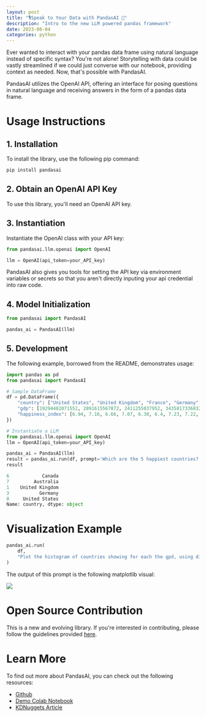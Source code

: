 ```yaml
---
layout: post
title: "🎙️Speak to Your Data with PandasAI 🐼"
description: "Intro to the new LLM powered pandas framework"
date: 2023-06-04
categories: python
---
```



Ever wanted to interact with your pandas data frame using natural language instead of specific syntax? You're not alone! Storytelling with data could be vastly streamlined if we could just converse with our notebook, providing context as needed. Now, that's possible with PandasAI.

PandasAI utilizes the OpenAI API, offering an interface for posing questions in natural language and receiving answers in the form of a pandas data frame.

# Usage Instructions

## 1. Installation

To install the library, use the following pip command:

```bash
pip install pandasai
```

## 2. Obtain an OpenAI API Key

To use this library, you'll need an OpenAI API key.


## 3. Instantiation

Instantiate the OpenAI class with your API key:

```python
from pandasai.llm.openai import OpenAI

llm = OpenAI(api_token=your_API_key)
```

PandasAI also gives you tools for setting the API key via environment variables or secrets so that you aren't directly inputing your api credential into raw code. 

## 4. Model Initialization

```python
from pandasai import PandasAI

pandas_ai = PandasAI(llm)
```

## 5. Development

The following example, borrowed from the README, demonstrates usage:

```python
import pandas as pd
from pandasai import PandasAI

# Sample DataFrame
df = pd.DataFrame({
    "country": ["United States", "United Kingdom", "France", "Germany", "Italy", "Spain", "Canada", "Australia", "Japan", "China"],
    "gdp": [19294482071552, 2891615567872, 2411255037952, 3435817336832, 1745433788416, 1181205135360, 1607402389504, 1490967855104, 4380756541440, 14631844184064],
    "happiness_index": [6.94, 7.16, 6.66, 7.07, 6.38, 6.4, 7.23, 7.22, 5.87, 5.12]
})

# Instantiate a LLM
from pandasai.llm.openai import OpenAI
llm = OpenAI(api_token=your_API_key)

pandas_ai = PandasAI(llm)
result = pandas_ai.run(df, prompt='Which are the 5 happiest countries?')
result
```

```python
6            Canada
7         Australia
1    United Kingdom
3           Germany
0     United States
Name: country, dtype: object
```

# Visualization Example

```python
pandas_ai.run(
    df,
    "Plot the histogram of countries showing for each the gpd, using different colors for each bar",
)
```

The output of this prompt is the following matplotlib visual:

![](https://www.googleapis.com/download/storage/v1/b/kaggle-forum-message-attachments/o/inbox%2F1506047%2F5a97b579b6bd7bc4d905fee82cec98b5%2Farya_pandas_ai_generative_ai_python_library_1.png?generation=1684202299170432&alt=media)


# Open Source Contribution

This is a new and evolving library. If you're interested in contributing, please follow the guidelines provided [here](https://github.com/gventuri/pandas-ai/blob/main/CONTRIBUTING.md).

# Learn More 

To find out more about PandasAI, you can check out the following resources:

- [Github](https://github.com/gventuri/pandas-ai)
- [Demo Colab Notebook](https://colab.research.google.com/drive/1rKz7TudOeCeKGHekw7JFNL4sagN9hon-?usp=sharing)
- [KDNuggets Article](https://www.kdnuggets.com/2023/05/pandas-ai-generative-ai-python-library.html)